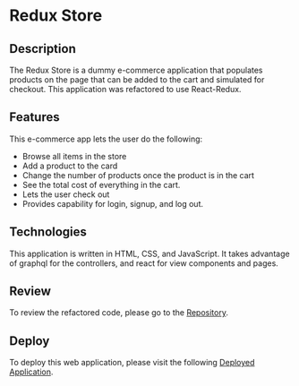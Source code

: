 # Redux Store

## Description
The Redux Store is a dummy e-commerce application that populates products on the page that can be added to the cart and simulated for checkout.  This application was refactored to use React-Redux.


## Features
This e-commerce app lets the user do the following:
- Browse all items in the store
- Add a product to the card
- Change the number of products once the product is in the cart
- See the total cost of everything in the cart.
- Lets the user check out
- Provides capability for login, signup, and log out.

## Technologies
This application is written in HTML, CSS, and JavaScript.  It takes advantage of graphql for the controllers, and react for view components and pages.

## Review
To review the refactored code, please go to the [Repository](https://github.com/jstndhouk/Redux-Store).

## Deploy
To deploy this web application, please visit the following [Deployed Application](https://dashboard.heroku.com/apps/arcane-sierra-97409/settings).